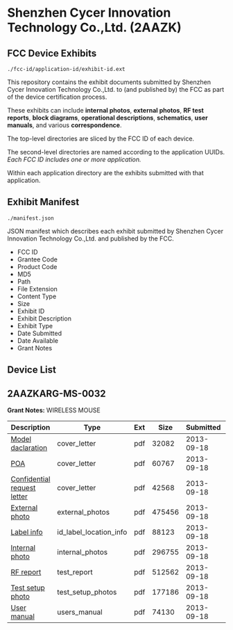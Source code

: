 # Shenzhen Cycer Innovation Technology Co.,Ltd. (2AAZK)
## FCC Device Exhibits

```
./fcc-id/application-id/exhibit-id.ext
```

This repository contains the exhibit documents submitted by Shenzhen Cycer Innovation Technology Co.,Ltd. to (and published by) the FCC as part of the device certification process.

These exhibits can include **internal photos**, **external photos**, **RF test reports**, **block diagrams**, **operational descriptions**, **schematics**, **user manuals**, and various **correspondence**.

The top-level directories are sliced by the FCC ID of each device.

The second-level directories are named according to the application UUIDs. *Each FCC ID includes one or more application.*

Within each application directory are the exhibits submitted with that application. 

## Exhibit Manifest

```
./manifest.json
```

JSON manifest which describes each exhibit submitted by Shenzhen Cycer Innovation Technology Co.,Ltd. and published by the FCC.

- FCC ID
- Grantee Code
- Product Code
- MD5
- Path
- File Extension
- Content Type
- Size
- Exhibit ID
- Exhibit Description
- Exhibit Type
- Date Submitted
- Date Available
- Grant Notes

## Device List
## 2AAZKARG-MS-0032
**Grant Notes:** WIRELESS MOUSE

| Description | Type | Ext | Size | Submitted | Available |
| ----------- | ---- | --- | ---- | --------- | --------- |
| [Model daclaration](2AAZKARG-MS-0032/a31a75968e405faf9ac19f3a402ced19/2075239.pdf) | cover_letter | pdf | 32082 | 2013-09-18 | 2013-09-18 |
| [POA](2AAZKARG-MS-0032/a31a75968e405faf9ac19f3a402ced19/2075240.pdf) | cover_letter | pdf | 60767 | 2013-09-18 | 2013-09-18 |
| [Confidential request letter](2AAZKARG-MS-0032/a31a75968e405faf9ac19f3a402ced19/2075241.pdf) | cover_letter | pdf | 42568 | 2013-09-18 | 2013-09-18 |
| [External photo](2AAZKARG-MS-0032/a31a75968e405faf9ac19f3a402ced19/2075246.pdf) | external_photos | pdf | 475456 | 2013-09-18 | 2013-09-18 |
| [Label info](2AAZKARG-MS-0032/a31a75968e405faf9ac19f3a402ced19/2075248.pdf) | id_label_location_info | pdf | 88123 | 2013-09-18 | 2013-09-18 |
| [Internal photo](2AAZKARG-MS-0032/a31a75968e405faf9ac19f3a402ced19/2075247.pdf) | internal_photos | pdf | 296755 | 2013-09-18 | 2013-09-18 |
| [RF report](2AAZKARG-MS-0032/a31a75968e405faf9ac19f3a402ced19/2075245.pdf) | test_report | pdf | 512562 | 2013-09-18 | 2013-09-18 |
| [Test setup photo](2AAZKARG-MS-0032/a31a75968e405faf9ac19f3a402ced19/2075249.pdf) | test_setup_photos | pdf | 177186 | 2013-09-18 | 2013-09-18 |
| [User manual](2AAZKARG-MS-0032/a31a75968e405faf9ac19f3a402ced19/2075250.pdf) | users_manual | pdf | 74130 | 2013-09-18 | 2013-09-18 |
